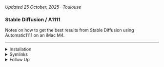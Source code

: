 
<!-- vim: set foldmethod=marker fmr=###,--- :-->

*Updated 25 October, 2025 · Toulouse*

### Stable Diffusion / A1111

Notes on how to get the best results from Stable Diffusion using Automatic1111 on an iMac M4.

---

<details><summary>Installation</summary>

### Installation
```
cd ~/Applications && git clone git@github.com:AUTOMATIC1111/stable-diffusion-webui.git
```
At this time, install:
- SD models (otherwise you'll have to wait while the default models are downloaded)
- notification sounds
- extensions if already downloaded
```
cd ~/Applications/stable-diffusion-webui && ./webui.sh
```
Check the Python version in the Terminal output — `3.10` is required for ControlNet.

---
</details><details><summary>Symlinks</summary>

### Symlinks

The following files are stored in this repo, to make configuration easier:
- `config.json` - settings
- `ui-config.json` - settings saved from the Other › Defaults settings tabs
- `user.css` - any user-created CSS

```
src="/Users/Main/Library/Mobile Documents/com~apple~CloudDocs/Repositories"
dest="/Users/Main/Applications"
```
```
#m                                                                           #"$dest/stable-diffusion-webui/config.json" 
printf $src"/stable-diffusion/aliased files/config.json"                      #"$dest/stable-diffusion-webui/config.json" 
#m                                                                           #"$dest/stable-diffusion-webui/ui-config.json" 
printf $src"/stable-diffusion/stable-diffusion/aliased files/ui-config.json"  #"$dest/stable-diffusion-webui/ui-config.json" 
#m                                                                           #"$dest/stable-diffusion-webui/user.css"
printf $src"/stable-diffusion/stable-diffusion/aliased files/user.css"        #"$dest/stable-diffusion-webui/user.css"
```
---

</details><details><summary>Follow Up</summary>

### Follow Up

- [many custom scripts](https://github.com/AUTOMATIC1111/stable-diffusion-webui/wiki/Custom-Scripts#shift-attention)
- [a user script that adds a processing queue to the web ui](https://github.com/Kryptortio/SDAtom-WebUi-us)

https://github.com/AUTOMATIC1111/stable-diffusion-webui/wiki/features

https://www.aiarty.com/stable-diffusion-prompts/stable-diffusion-prompt-guide.htm

---
</details>
